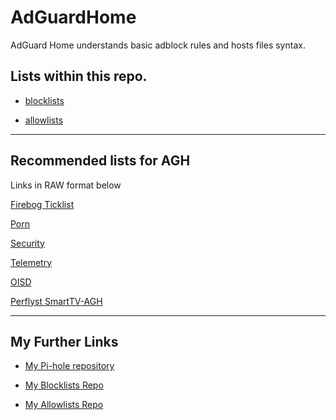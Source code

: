 # AdGuardHome

AdGuard Home understands basic adblock rules and hosts files syntax.


## Lists within this repo.

* [blocklists](blocklists)

* [allowlists](allowlists)

----

## Recommended lists for AGH 

Links in RAW format below

[Firebog Ticklist](https://raw.githubusercontent.com/systemjargon/filters/main/firebog-ticklist.txt)

[Porn](https://raw.githubusercontent.com//systemjargon/filters/main/porn.txt)

[Security](https://raw.githubusercontent.com/systemjargon/filters/main/security.txt)

[Telemetry](https://raw.githubusercontent.com/systemjargon/filters/main/telemetry.txt)

[OISD](https://abp.oisd.nl/)

[Perflyst SmartTV-AGH](https://raw.githubusercontent.com/Perflyst/PiHoleBlocklist/master/SmartTV-AGH.txt)

----

## My Further Links

* [My Pi-hole repository](https://github.com/SystemJargon/pi-hole)

* [My Blocklists Repo](https://github.com/SystemJargon/blocklists) 

* [My Allowlists Repo](https://github.com/SystemJargon/allowlists)




